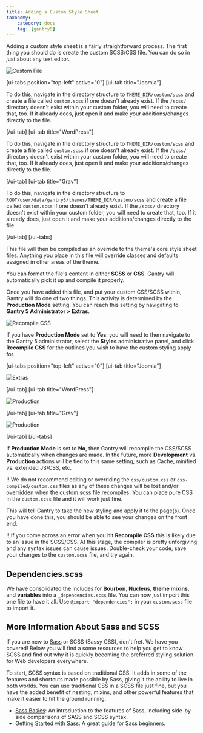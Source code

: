 ```yaml
---
title: Adding a Custom Style Sheet
taxonomy:
    category: docs
    tag: [gantry5]
---
```


Adding a custom style sheet is a fairly straightforward process. The first thing you should do is create the custom SCSS/CSS file. You can do so in just about any text editor.

![Custom File](custom.png?classes=shadow,border)

[ui-tabs position="top-left" active="0"]
[ui-tab title="Joomla"]

To do this, navigate in the directory structure to `THEME_DIR/custom/scss` and create a file called `custom.scss` if one doesn't already exist. If the `/scss/` directory doesn't exist within your custom folder, you will need to create that, too. If it already does, just open it and make your additions/changes directly to the file.

[/ui-tab]
[ui-tab title="WordPress"]

To do this, navigate in the directory structure to `THEME_DIR/custom/scss` and create a file called `custom.scss` if one doesn't already exist. If the `/scss/` directory doesn't exist within your custom folder, you will need to create that, too. If it already does, just open it and make your additions/changes directly to the file.

[/ui-tab]
[ui-tab title="Grav"]

To do this, navigate in the directory structure to `ROOT/user/data/gantry5/themes/THEME_DIR/custom/scss` and create a file called `custom.scss` if one doesn't already exist. If the `/scss/` directory doesn't exist within your custom folder, you will need to create that, too. If it already does, just open it and make your additions/changes directly to the file.

[/ui-tab]
[/ui-tabs]


This file will then be compiled as an override to the theme's core style sheet files. Anything you place in this file will override classes and defaults assigned in other areas of the theme.

You can format the file's content in either **SCSS** or **CSS**. Gantry will automatically pick it up and compile it properly.

Once you have added this file, and put your custom CSS/SCSS within, Gantry will do one of two things. This activity is determined by the **Production Mode** setting. You can reach this setting by navigating to **Gantry 5 Administrator > Extras**.

![Recompile CSS](custom_2.png?classes=shadow,border)

If you have **Production Mode** set to **Yes**: you will need to then navigate to the Gantry 5 administrator, select the **Styles** administrative panel, and click **Recompile CSS** for the outlines you wish to have the custom styling apply for.

[ui-tabs position="top-left" active="0"]
[ui-tab title="Joomla"]

![Extras](devprod.png?classes=shadow,border)

[/ui-tab]
[ui-tab title="WordPress"]

![Production](wp_production.png?classes=shadow,border)

[/ui-tab]
[ui-tab title="Grav"]

![Production](grav_production.png?classes=shadow,border)

[/ui-tab]
[/ui-tabs]

If **Production Mode** is set to **No**, then Gantry will recompile the CSS/SCSS automatically when changes are made. In the future, more **Development** vs. **Production** actions will be tied to this same setting, such as Cache, minified vs. extended JS/CSS, etc.

!! We do not recommend editing or overriding the `css/custom.css` or `css-compiled/custom.css` files as any of these changes will be lost and/or overridden when the custom.scss file recompiles. You can place pure CSS in the `custom.scss` file and it will work just fine.

This will tell Gantry to take the new styling and apply it to the page(s). Once you have done this, you should be able to see your changes on the front end.

!! If you come across an error when you hit **Recompile CSS** this is likely due to an issue in the SCSS/CSS. At this stage, the compiler is pretty unforgiving and any syntax issues can cause issues. Double-check your code, save your changes to the `custom.scss` file, and try again.

## Dependencies.scss

We have consolidated the includes for **Bourbon**, **Nucleus**, **theme mixins**, and **variables** into a `_dependencies.scss` file. You can now just import this one file to have it all. Use `@import "dependencies";` in your `custom.scss` file to import it.

## More Information About Sass and SCSS

If you are new to [Sass](http://sass-lang.com/) or SCSS (Sassy CSS), don't fret. We have you covered! Below you will find a some resources to help you get to know SCSS and find out why it is quickly becoming the preferred styling solution for Web developers everywhere.

To start, SCSS syntax is based on traditional CSS. It adds in some of the features and shortcuts made possible by Sass, giving it the ability to live in both worlds. You can use traditional CSS in a SCSS file just fine, but you have the added benefit of nesting, mixins, and other powerful features that make it easier to hit the ground running.

* [Sass Basics](http://sass-lang.com/guide): An introduction to the features of Sass, including side-by-side comparisons of SASS and SCSS syntax.
* [Getting Started with Sass](https://scotch.io/tutorials/getting-started-with-sass): A great guide for Sass beginners.
